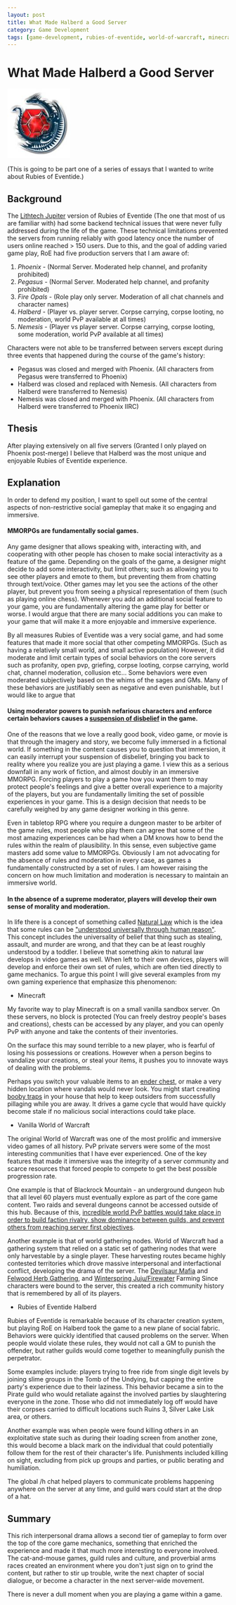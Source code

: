 ```yaml
---
layout: post
title: What Made Halberd a Good Server
category: Game Development
tags: [game-development, rubies-of-eventide, world-of-warcraft, minecraft]
---
```

# What Made Halberd a Good Server

![Rubies of Eventide](../images/RubiesLogo.jpg)

(This is going to be part one of a series of essays that I wanted to write about Rubies of Eventide.)

## Background

The [Lithtech Jupiter][0] version of Rubies of Eventide (The one that most of us are familiar with) had some backend technical issues that were never fully addressed during the life of the game.  These technical limitations prevented the servers from running reliably with good latency once the number of users online reached > 150 users.  Due to this, and the goal of adding varied game play, RoE had five production servers that I am aware of:

1. *Phoenix* - (Normal Server. Moderated help channel, and profanity prohibited)
2. *Pegasus* - (Normal Server. Moderated help channel, and profanity prohibited)
3. *Fire Opals* - (Role play only server. Moderation of all chat channels and character names)
4. *Halberd* - (Player vs. player server. Corpse carrying, corpse looting, no moderation, world PvP available at all times)
5. *Nemesis* - (Player vs player server. Corpse carrying, corpse looting, some moderation, world PvP available at all times)

Characters were not able to be transferred between servers except during three events that happened during the course of the game's history:

* Pegasus was closed and merged with Phoenix.  (All characters from Pegasus were transferred to Phoenix)
* Halberd was closed and replaced with Nemesis.  (All characters from Halberd were transferred to Nemesis)
* Nemesis was closed and merged with Phoenix.  (All characters from Halberd were transferred to Phoenix IIRC)

## Thesis

After playing extensively on all five servers (Granted I only played on Phoenix post-merge) I believe that Halberd was the most unique and enjoyable Rubies of Eventide experience.

## Explanation

In order to defend my position, I want to spell out some of the central aspects of non-restrictive social gameplay that make it so engaging and immersive.

#### MMORPGs are fundamentally social games.

Any game designer that allows speaking with, interacting with, and cooperating with other people has chosen to make social interactivity as a feature of the game.  Depending on the goals of the game, a designer might decide to add some interactivity, but limit others; such as allowing you to see other players and emote to them, but preventing them from chatting through text/voice.  Other games may let you see the actions of the other player, but prevent you from seeing a physical representation of them (such as playing online chess).  Whenever you add an additional social feature to your game, you are fundamentally altering the game play for better or worse.  I would argue that there are many social additions you can make to your game that will make it a more enjoyable and immersive experience.

By all measures Rubies of Eventide was a very social game, and had some features that made it more social that other competing MMORPGs. (Such as having a relatively small world, and small active population)  However, it did moderate and limit certain types of social behaviors on the core servers such as profanity, open pvp, griefing, corpse looting, corpse carrying, world chat, channel moderation, collusion etc... Some behaviors were even moderated subjectively based on the whims of the sages and GMs.  Many of these behaviors are justifiably seen as negative and even punishable, but I would like to argue that

#### Using moderator powers to punish nefarious characters and enforce certain behaviors causes a [suspension of disbelief][1] in the game.

One of the reasons that we love a really good book, video game, or movie is that through the imagery and story, we become fully immersed in a fictional world.  If something in the content causes you to question that immersion, it can easily interrupt your suspension of disbelief, bringing you back to reality where you realize you are just playing a game.  I view this as a serious downfall in any work of fiction, and almost doubly in an immersive MMORPG.  Forcing players to play a game how you want them to may protect people's feelings and give a better overall experience to a majority of the players, but you are fundamentally limiting the set of possible experiences in your game.  This is a design decision that needs to be carefully weighed by any game designer working in this genre.

Even in tabletop RPG where you require a dungeon master to be arbiter of the game rules, most people who play them can agree that some of the most amazing experiences can be had when a DM knows how to bend the rules within the realm of plausibility.  In this sense, even subjective game masters add some value to MMORPGs. Obviously I am not advocating for the absence of rules and moderation in every case, as games a fundamentally constructed by a set of rules.  I am however raising the concern on how much limitation and moderation is necessary to maintain an immersive world. 

#### In the absence of a supreme moderator, players will develop their own sense of morality and moderation.

In life there is a concept of something called [Natural Law][2] which is the idea that some rules can be ["understood universally through human reason"][2].  This concept includes the universality of belief that thing such as stealing, assault, and murder are wrong, and that they can be at least roughly understood by a toddler.  I believe that something akin to natural law develops in video games as well.  When left to their own devices, players will develop and enforce their own set of rules, which are often tied directly to game mechanics.  To argue this point I will give several examples from my own gaming experience that emphasize this phenomenon:

* Minecraft

My favorite way to play Minecraft is on a small vanilla sandbox server.  On these servers, no block is protected (You can freely destroy people's bases and creations), chests can be accessed by any player, and you can openly PvP with anyone and take the contents of their inventories.

On the surface this may sound terrible to a new player, who is fearful of losing his possessions or creations.  However when a person begins to vandalize your creations, or steal your items, it pushes you to innovate ways of dealing with the problems.

Perhaps you switch your valuable items to an [ender chest][3], or make a very hidden location where vandals would never look.  You might start creating [booby traps][4] in your house that help to keep outsiders from successfully pillaging while you are away.  It drives a game cycle that would have quickly become stale if no malicious social interactions could take place.

* Vanilla World of Warcraft

The original World of Warcraft was one of the most prolific and immersive video games of all history.  PvP private servers were some of the most interesting communities that I have ever experienced.  One of the key features that made it immersive was the integrity of a server community and scarce resources that forced people to compete to get the best possible progression rate.

One example is that of Blackrock Mountain - an underground dungeon hub that all level 60 players must eventually explore as part of the core game content.  Two raids and several dungeons cannot be accessed outside of this hub.  Because of this, [incredible world PvP battles would take place in order to build faction rivalry, show dominance between guilds, and prevent others from reaching server first objectives][5].

Another example is that of world gathering nodes.  World of Warcraft had a gathering system that relied on a static set of gathering nodes that were only harvestable by a single player.  These harvesting routes became highly contested territories which drove massive interpersonal and interfactional conflict, developing the drama of the server.  The [Devilsaur Mafia][6] and [Felwood Herb Gathering][7], and [Winterspring Juju/Firewater][8] Farming Since characters were bound to the server, this created a rich community history that is remembered by all of its players.

* Rubies of Eventide Halberd

Rubies of Eventide is remarkable because of its character creation system, but playing RoE on Halberd took the game to a new plane of social fabric.  Behaviors were quickly identified that caused problems on the server.  When people would violate these rules, they would not call a GM to punish the offender, but rather guilds would come together to meaningfully punish the perpetrator.

Some examples include: players trying to free ride from single digit levels by joining slime groups in the Tomb of the Undying, but capping the entire party's experience due to their laziness.  This behavior became a sin to the Pirate guild who would retaliate against the involved parties by slaughtering everyone in the zone.  Those who did not immediately log off would have their corpses carried to difficult locations such Ruins 3, Silver Lake Lisk area, or others.

Another example was when people were found killing others in an exploitative state such as during their loading screen from another zone, this would become a black mark on the individual that could potentially follow them for the rest of their character's life.  Punishments included killing on sight, excluding from pick up groups and parties, or public berating and humiliation.

The global /h chat helped players to communicate problems happening anywhere on the server at any time, and guild wars could start at the drop of a hat.

## Summary

This rich interpersonal drama allows a second tier of gameplay to form over the top of the core game mechanics, something that enriched the experience and made it that much more interesting to everyone involved.  The cat-and-mouse games, guild rules and culture, and proverbial arms races created an environment where you don't just sign on to grind the content, but rather to stir up trouble, write the next chapter of social dialogue, or become a character in the next server-wide movement.

There is never a dull moment when you are playing a game within a game.

[0]: https://en.wikipedia.org/wiki/LithTech
[1]: https://en.wikipedia.org/wiki/Suspension_of_disbelief
[2]: https://en.wikipedia.org/wiki/Natural_law
[3]: https://minecraft.gamepedia.com/Ender_chest
[4]: https://minecraft.gamepedia.com/Tutorials/Traps
[5]: https://youtu.be/u32ZyaGfFIM?t=145
[6]: https://www.youtube.com/watch?v=fJZJJSOsjeQ
[7]: https://classic-wow.fandom.com/wiki/Felwood
[8]: https://classicdb.ch/?item=12820
